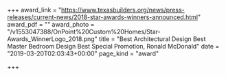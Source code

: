 +++
award_link = "https://www.texasbuilders.org/news/press-releases/current-news/2018-star-awards-winners-announced.html"
award_pdf = ""
award_photo = "/v1553047388/OnPoint%20Custom%20Homes/Star-Awards_WinnerLogo_2018.png"
title = "Best Architectural Design Best Master Bedroom Design Best Special Promotion, Ronald McDonald"
date = "2019-03-20T02:03:43+00:00"
page_kind = "award"

+++
